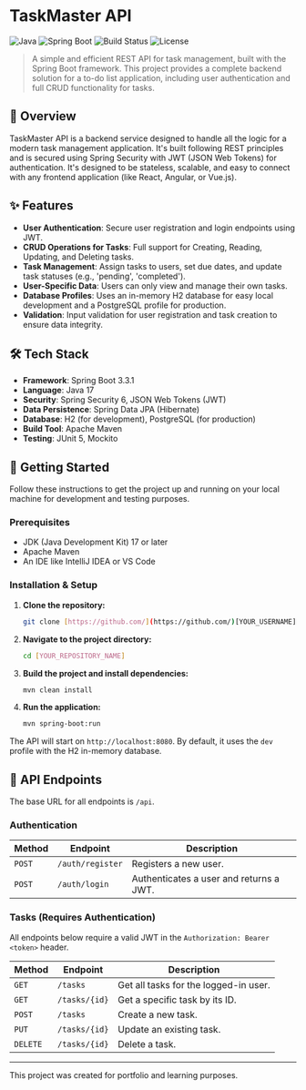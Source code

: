 # TaskMaster API

![Java](https://img.shields.io/badge/Java-17-blue.svg)
![Spring Boot](https://img.shields.io/badge/Spring%20Boot-3.3.1-green.svg)
![Build Status](https://img.shields.io/badge/build-passing-brightgreen.svg)
![License](https://img.shields.io/badge/License-MIT-yellow.svg)

> A simple and efficient REST API for task management, built with the Spring Boot framework. This project provides a complete backend solution for a to-do list application, including user authentication and full CRUD functionality for tasks.

## 📜 Overview

TaskMaster API is a backend service designed to handle all the logic for a modern task management application. It's built following REST principles and is secured using Spring Security with JWT (JSON Web Tokens) for authentication. It's designed to be stateless, scalable, and easy to connect with any frontend application (like React, Angular, or Vue.js).

## ✨ Features

* **User Authentication**: Secure user registration and login endpoints using JWT.
* **CRUD Operations for Tasks**: Full support for Creating, Reading, Updating, and Deleting tasks.
* **Task Management**: Assign tasks to users, set due dates, and update task statuses (e.g., 'pending', 'completed').
* **User-Specific Data**: Users can only view and manage their own tasks.
* **Database Profiles**: Uses an in-memory H2 database for easy local development and a PostgreSQL profile for production.
* **Validation**: Input validation for user registration and task creation to ensure data integrity.

## 🛠️ Tech Stack

* **Framework**: Spring Boot 3.3.1
* **Language**: Java 17
* **Security**: Spring Security 6, JSON Web Tokens (JWT)
* **Data Persistence**: Spring Data JPA (Hibernate)
* **Database**: H2 (for development), PostgreSQL (for production)
* **Build Tool**: Apache Maven
* **Testing**: JUnit 5, Mockito

## 🚀 Getting Started

Follow these instructions to get the project up and running on your local machine for development and testing purposes.

### Prerequisites

* JDK (Java Development Kit) 17 or later
* Apache Maven
* An IDE like IntelliJ IDEA or VS Code

### Installation & Setup

1.  **Clone the repository:**
    ```bash
    git clone [https://github.com/](https://github.com/)[YOUR_USERNAME]/[YOUR_REPOSITORY_NAME].git
    ```

2.  **Navigate to the project directory:**
    ```bash
    cd [YOUR_REPOSITORY_NAME]
    ```

3.  **Build the project and install dependencies:**
    ```bash
    mvn clean install
    ```

4.  **Run the application:**
    ```bash
    mvn spring-boot:run
    ```

The API will start on `http://localhost:8080`. By default, it uses the `dev` profile with the H2 in-memory database.

## 📡 API Endpoints

The base URL for all endpoints is `/api`.

### Authentication

| Method | Endpoint         | Description                   |
|--------|------------------|-------------------------------|
| `POST` | `/auth/register` | Registers a new user.         |
| `POST` | `/auth/login`    | Authenticates a user and returns a JWT. |

### Tasks (Requires Authentication)

All endpoints below require a valid JWT in the `Authorization: Bearer <token>` header.

| Method | Endpoint      | Description                       |
|--------|---------------|-----------------------------------|
| `GET`  | `/tasks`      | Get all tasks for the logged-in user. |
| `GET`  | `/tasks/{id}` | Get a specific task by its ID.      |
| `POST` | `/tasks`      | Create a new task.                |
| `PUT`  | `/tasks/{id}` | Update an existing task.          |
| `DELETE`| `/tasks/{id}`| Delete a task.                    |

---
This project was created for portfolio and learning purposes.
